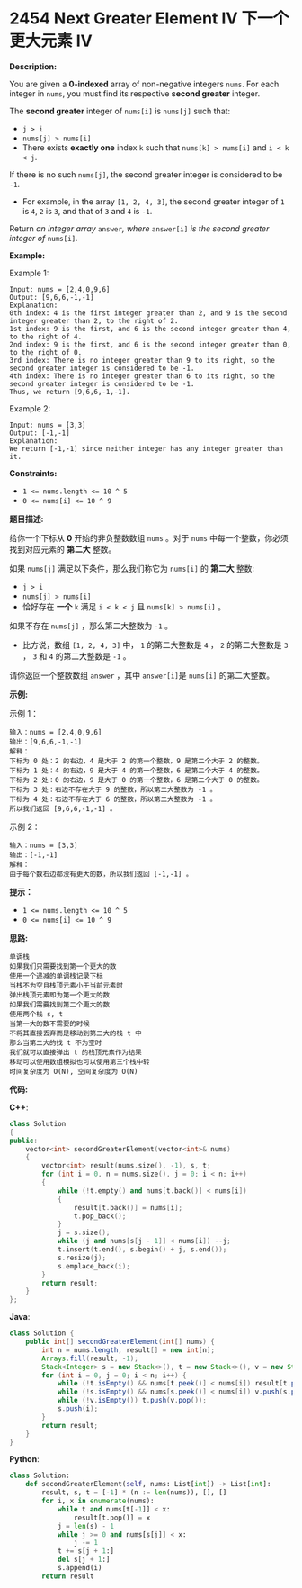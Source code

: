 # 2454 Next Greater Element IV 下一个更大元素 IV

__Description:__

You are given a __0-indexed__ array of non-negative integers `nums`. For each integer in `nums`, you must find its respective __second greater__ integer.

The __second greater__ integer of `nums[i]` is `nums[j]` such that:

- `j > i`
- `nums[j] > nums[i]`
- There exists __exactly one__ index `k` such that `nums[k] > nums[i]` and `i < k < j`.

If there is no such `nums[j]`, the second greater integer is considered to be `-1`.

- For example, in the array `[1, 2, 4, 3]`, the second greater integer of `1` is `4`, `2` is `3`, and that of `3` and `4` is `-1`.

Return _an integer array_ `answer`_, where_ `answer[i]` _is the second greater integer of_ `nums[i]`_._

__Example:__

Example 1:

```text
Input: nums = [2,4,0,9,6]
Output: [9,6,6,-1,-1]
Explanation:
0th index: 4 is the first integer greater than 2, and 9 is the second integer greater than 2, to the right of 2.
1st index: 9 is the first, and 6 is the second integer greater than 4, to the right of 4.
2nd index: 9 is the first, and 6 is the second integer greater than 0, to the right of 0.
3rd index: There is no integer greater than 9 to its right, so the second greater integer is considered to be -1.
4th index: There is no integer greater than 6 to its right, so the second greater integer is considered to be -1.
Thus, we return [9,6,6,-1,-1].
```

Example 2:

```text
Input: nums = [3,3]
Output: [-1,-1]
Explanation:
We return [-1,-1] since neither integer has any integer greater than it.
```

__Constraints:__

- `1 <= nums.length <= 10 ^ 5`
- `0 <= nums[i] <= 10 ^ 9`

__题目描述:__

给你一个下标从 __0__ 开始的非负整数数组 `nums` 。对于 `nums` 中每一个整数，你必须找到对应元素的 __第二大__ 整数。

如果 `nums[j]` 满足以下条件，那么我们称它为 `nums[i]` 的 __第二大__ 整数:

- `j > i`
- `nums[j] > nums[i]`
- 恰好存在 __一个__ `k` 满足 `i < k < j` 且 `nums[k] > nums[i]` 。

如果不存在 `nums[j]` ，那么第二大整数为 `-1` 。

- 比方说，数组 `[1, 2, 4, 3]` 中， `1` 的第二大整数是 `4` ， `2` 的第二大整数是 `3` ， `3` 和 `4` 的第二大整数是 `-1` 。

请你返回一个整数数组 `answer` ，其中 `answer[i]`是 `nums[i]` 的第二大整数。

__示例:__

示例 1：

```text
输入：nums = [2,4,0,9,6]
输出：[9,6,6,-1,-1]
解释：
下标为 0 处：2 的右边，4 是大于 2 的第一个整数，9 是第二个大于 2 的整数。
下标为 1 处：4 的右边，9 是大于 4 的第一个整数，6 是第二个大于 4 的整数。
下标为 2 处：0 的右边，9 是大于 0 的第一个整数，6 是第二个大于 0 的整数。
下标为 3 处：右边不存在大于 9 的整数，所以第二大整数为 -1 。
下标为 4 处：右边不存在大于 6 的整数，所以第二大整数为 -1 。
所以我们返回 [9,6,6,-1,-1] 。
```

示例 2：

```text
输入：nums = [3,3]
输出：[-1,-1]
解释：
由于每个数右边都没有更大的数，所以我们返回 [-1,-1] 。
```

__提示：__

- `1 <= nums.length <= 10 ^ 5`
- `0 <= nums[i] <= 10 ^ 9`

__思路:__

```text
单调栈
如果我们只需要找到第一个更大的数
使用一个递减的单调栈记录下标
当栈不为空且栈顶元素小于当前元素时
弹出栈顶元素即为第一个更大的数
如果我们需要找到第二个更大的数
使用两个栈 s, t
当第一大的数不需要的时候
不将其直接丢弃而是移动到第二大的栈 t 中
那么当第二大的找 t 不为空时
我们就可以直接弹出 t 的栈顶元素作为结果
移动可以使用数组模拟也可以使用第三个栈中转
时间复杂度为 O(N), 空间复杂度为 O(N)
```

__代码:__

__C++__:

```C++
class Solution 
{
public:
    vector<int> secondGreaterElement(vector<int>& nums) 
    {
        vector<int> result(nums.size(), -1), s, t;
        for (int i = 0, n = nums.size(), j = 0; i < n; i++)
        {
            while (!t.empty() and nums[t.back()] < nums[i])
            {
                result[t.back()] = nums[i];
                t.pop_back();
            }
            j = s.size();
            while (j and nums[s[j - 1]] < nums[i]) --j;
            t.insert(t.end(), s.begin() + j, s.end());
            s.resize(j);
            s.emplace_back(i);
        }
        return result;
    }
};
```

__Java__:

```Java
class Solution {
    public int[] secondGreaterElement(int[] nums) {
        int n = nums.length, result[] = new int[n];
        Arrays.fill(result, -1);
        Stack<Integer> s = new Stack<>(), t = new Stack<>(), v = new Stack<>();
        for (int i = 0, j = 0; i < n; i++) {
            while (!t.isEmpty() && nums[t.peek()] < nums[i]) result[t.pop()] = nums[i];
            while (!s.isEmpty() && nums[s.peek()] < nums[i]) v.push(s.pop());
            while (!v.isEmpty()) t.push(v.pop());
            s.push(i);
        }
        return result;
    }
}
```

__Python__:

```Python
class Solution:
    def secondGreaterElement(self, nums: List[int]) -> List[int]:
        result, s, t = [-1] * (n := len(nums)), [], []
        for i, x in enumerate(nums):
            while t and nums[t[-1]] < x:
                result[t.pop()] = x
            j = len(s) - 1
            while j >= 0 and nums[s[j]] < x:
                j -= 1
            t += s[j + 1:]
            del s[j + 1:]
            s.append(i)
        return result
```
